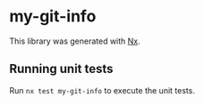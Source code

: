 # my-git-info

This library was generated with [Nx](https://nx.dev).

## Running unit tests

Run `nx test my-git-info` to execute the unit tests.
